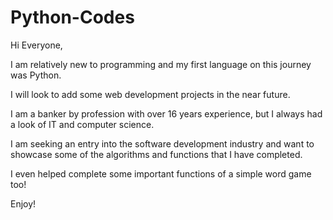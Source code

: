 # Python-Codes

Hi Everyone,

I am relatively new to programming and my first language on this journey was Python. 

I will look to add some web development projects in the near future.

I am a banker by profession with over 16 years experience, but I always had a look of IT and computer science.

I am seeking an entry into the software development industry and want to showcase some of the algorithms and functions that I have completed.

I even helped complete some important functions of a simple word game too!

Enjoy!
